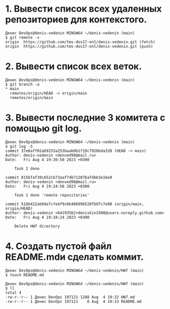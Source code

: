 # 1. Вывести список всех удаленных репозиториев для контекстого.
```
Денис DevOps@denis-vedenin MINGW64 ~/denis-vedenin (main)
$ git remote -v
origin  https://github.com/tms-dos17-onl/denis-vedenin.git (fetch)
origin  https://github.com/tms-dos17-onl/denis-vedenin.git (push) 
```
# 2. Вывести список всех веток.

```
Денис DevOps@denis-vedenin MINGW64 ~/denis-vedenin (main)
$ git branch -a
* main
  remotes/origin/HEAD -> origin/main
  remotes/origin/main
```
# 3. Вывести последние 3 комитета с помощью git log.
```
Денис DevOps@denis-vedenin MINGW64 ~/denis-vedenin (main)
$ git log -3
commit 37e6aff02a69253a253baab0b1f19c7926bda320 (HEAD -> main)
Author: denis-vedenin <denved98@mail.ru>
Date:   Fri Aug 4 19:30:50 2023 +0300

    Task 2 done

commit 8156faf30c652cb73aaf74b712076afdbb3e16e0
Author: denis-vedenin <denved98@mail.ru>
Date:   Fri Aug 4 19:24:56 2023 +0300

    Task 1 done 'remote repositories'

commit 516b422ab9da7cfebf9c6b486996520fb97c7e88 (origin/main, origin/HEAD)
Author: denis-vedenin <64193562+deniskin1998@users.noreply.github.com>
Date:   Fri Aug 4 19:18:24 2023 +0300

    Delete HW7 directory
```
# 4. Создать пустой файл README.mdи сделать коммит.
```
Денис DevOps@denis-vedenin MINGW64 ~/denis-vedenin/HW7 (main)
$ touch README.md

Денис DevOps@denis-vedenin MINGW64 ~/denis-vedenin/HW7 (main)
$ ll
total 4
-rw-r--r-- 1 Денис DevOps 197121 1288 Aug  4 19:32 HW7.md
-rw-r--r-- 1 Денис DevOps 197121    0 Aug  4 19:33 README.md
```